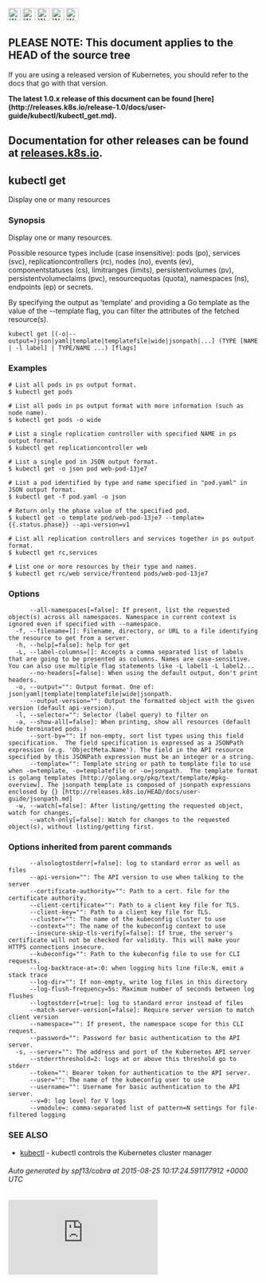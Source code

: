 <!-- BEGIN MUNGE: UNVERSIONED_WARNING -->

<!-- BEGIN STRIP_FOR_RELEASE -->

<img src="http://kubernetes.io/img/warning.png" alt="WARNING"
     width="25" height="25">
<img src="http://kubernetes.io/img/warning.png" alt="WARNING"
     width="25" height="25">
<img src="http://kubernetes.io/img/warning.png" alt="WARNING"
     width="25" height="25">
<img src="http://kubernetes.io/img/warning.png" alt="WARNING"
     width="25" height="25">
<img src="http://kubernetes.io/img/warning.png" alt="WARNING"
     width="25" height="25">

<h2>PLEASE NOTE: This document applies to the HEAD of the source tree</h2>

If you are using a released version of Kubernetes, you should
refer to the docs that go with that version.

<strong>
The latest 1.0.x release of this document can be found
[here](http://releases.k8s.io/release-1.0/docs/user-guide/kubectl/kubectl_get.md).

Documentation for other releases can be found at
[releases.k8s.io](http://releases.k8s.io).
</strong>
--

<!-- END STRIP_FOR_RELEASE -->

<!-- END MUNGE: UNVERSIONED_WARNING -->

## kubectl get

Display one or many resources

### Synopsis


Display one or many resources.

Possible resource types include (case insensitive): pods (po), services (svc),
replicationcontrollers (rc), nodes (no), events (ev), componentstatuses (cs),
limitranges (limits), persistentvolumes (pv), persistentvolumeclaims (pvc),
resourcequotas (quota), namespaces (ns), endpoints (ep) or secrets.

By specifying the output as 'template' and providing a Go template as the value
of the --template flag, you can filter the attributes of the fetched resource(s).

```
kubectl get [(-o|--output=)json|yaml|template|templatefile|wide|jsonpath|...] (TYPE [NAME | -l label] | TYPE/NAME ...) [flags]
```

### Examples

```
# List all pods in ps output format.
$ kubectl get pods

# List all pods in ps output format with more information (such as node name).
$ kubectl get pods -o wide

# List a single replication controller with specified NAME in ps output format.
$ kubectl get replicationcontroller web

# List a single pod in JSON output format.
$ kubectl get -o json pod web-pod-13je7

# List a pod identified by type and name specified in "pod.yaml" in JSON output format.
$ kubectl get -f pod.yaml -o json

# Return only the phase value of the specified pod.
$ kubectl get -o template pod/web-pod-13je7 --template={{.status.phase}} --api-version=v1

# List all replication controllers and services together in ps output format.
$ kubectl get rc,services

# List one or more resources by their type and names.
$ kubectl get rc/web service/frontend pods/web-pod-13je7
```

### Options

```
      --all-namespaces[=false]: If present, list the requested object(s) across all namespaces. Namespace in current context is ignored even if specified with --namespace.
  -f, --filename=[]: Filename, directory, or URL to a file identifying the resource to get from a server.
  -h, --help[=false]: help for get
  -L, --label-columns=[]: Accepts a comma separated list of labels that are going to be presented as columns. Names are case-sensitive. You can also use multiple flag statements like -L label1 -L label2...
      --no-headers[=false]: When using the default output, don't print headers.
  -o, --output="": Output format. One of: json|yaml|template|templatefile|wide|jsonpath.
      --output-version="": Output the formatted object with the given version (default api-version).
  -l, --selector="": Selector (label query) to filter on
  -a, --show-all[=false]: When printing, show all resources (default hide terminated pods.)
      --sort-by="": If non-empty, sort list types using this field specification.  The field specification is expressed as a JSONPath expression (e.g. 'ObjectMeta.Name'). The field in the API resource specified by this JSONPath expression must be an integer or a string.
      --template="": Template string or path to template file to use when -o=template, -o=templatefile or -o=jsonpath.  The template format is golang templates [http://golang.org/pkg/text/template/#pkg-overview]. The jsonpath template is composed of jsonpath expressions enclosed by {} [http://releases.k8s.io/HEAD/docs/user-guide/jsonpath.md]
  -w, --watch[=false]: After listing/getting the requested object, watch for changes.
      --watch-only[=false]: Watch for changes to the requested object(s), without listing/getting first.
```

### Options inherited from parent commands

```
      --alsologtostderr[=false]: log to standard error as well as files
      --api-version="": The API version to use when talking to the server
      --certificate-authority="": Path to a cert. file for the certificate authority.
      --client-certificate="": Path to a client key file for TLS.
      --client-key="": Path to a client key file for TLS.
      --cluster="": The name of the kubeconfig cluster to use
      --context="": The name of the kubeconfig context to use
      --insecure-skip-tls-verify[=false]: If true, the server's certificate will not be checked for validity. This will make your HTTPS connections insecure.
      --kubeconfig="": Path to the kubeconfig file to use for CLI requests.
      --log-backtrace-at=:0: when logging hits line file:N, emit a stack trace
      --log-dir="": If non-empty, write log files in this directory
      --log-flush-frequency=5s: Maximum number of seconds between log flushes
      --logtostderr[=true]: log to standard error instead of files
      --match-server-version[=false]: Require server version to match client version
      --namespace="": If present, the namespace scope for this CLI request.
      --password="": Password for basic authentication to the API server.
  -s, --server="": The address and port of the Kubernetes API server
      --stderrthreshold=2: logs at or above this threshold go to stderr
      --token="": Bearer token for authentication to the API server.
      --user="": The name of the kubeconfig user to use
      --username="": Username for basic authentication to the API server.
      --v=0: log level for V logs
      --vmodule=: comma-separated list of pattern=N settings for file-filtered logging
```

### SEE ALSO

* [kubectl](kubectl.md)	 - kubectl controls the Kubernetes cluster manager

###### Auto generated by spf13/cobra at 2015-08-25 10:17:24.591177912 +0000 UTC

<!-- BEGIN MUNGE: GENERATED_ANALYTICS -->
[![Analytics](https://kubernetes-site.appspot.com/UA-36037335-10/GitHub/docs/user-guide/kubectl/kubectl_get.md?pixel)]()
<!-- END MUNGE: GENERATED_ANALYTICS -->
